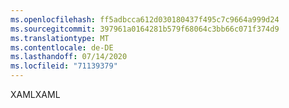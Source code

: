 ```yaml
---
ms.openlocfilehash: ff5adbcca612d030180437f495c7c9664a999d24
ms.sourcegitcommit: 397961a0164281b579f68064c3bb66c071f374d9
ms.translationtype: MT
ms.contentlocale: de-DE
ms.lasthandoff: 07/14/2020
ms.locfileid: "71139379"
---
```

<span data-ttu-id="ab6d0-101">XAML</span><span class="sxs-lookup"><span data-stu-id="ab6d0-101">XAML</span></span>